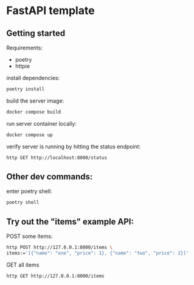 # FastAPI template

## Getting started

Requirements:
- poetry
- httpie

install dependencies:

```sh
poetry install
```

build the server image:

```sh
docker compose build
```

run server container locally:

```sh
docker compose up
```

verify server is running by hitting the status endpoint:

```sh
http GET http://localhost:8000/status
```

## Other dev commands:

enter poetry shell:

```sh
poetry shell
```

## Try out the "items" example API:

POST some items:

```sh
http POST http://127.0.0.1:8000/items \
items:='[{"name": "one", "price": 1}, {"name": "two", "price": 2}]'
```

GET all items

```sh
http GET http://127.0.0.1:8000/items
```
